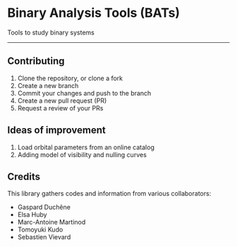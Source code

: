 # Binary Analysis Tools (BATs)
Tools to study binary systems

----------

## Contributing

1. Clone the repository, or clone a fork
2. Create a new branch
3. Commit your changes and push to the branch
4. Create a new pull request (PR)
5. Request a review of your PRs

## Ideas of improvement

1. Load orbital parameters from an online catalog
2. Adding model of visibility and nulling curves


## Credits

This library gathers codes and information from various collaborators:
- Gaspard Duchêne
- Elsa Huby
- Marc-Antoine Martinod
- Tomoyuki Kudo
- Sebastien Vievard
